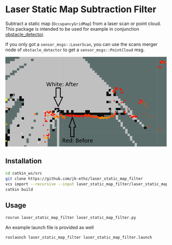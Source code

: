 # Laser Static Map Subtraction Filter

Subtract a static map (`OccupancyGridMap`) from a laser scan or point cloud.
This package is intended to be used for example in conjunction [obstacle_detector](https://github.com/jk-ethz/obstacle_detector).

If you only got a `sensor_msgs::LaserScan`, you can use the scans merger node of `obstacle_detector` to get a `sensor_msgs::PointCloud` msg.

![](assets/example.png)

## Installation

```bash
cd catkin_ws/src
git clone https://github.com/jk-ethz/laser_static_map_filter
vcs import --recursive --input laser_static_map_filter/laser_static_map_filter.repos
catkin build
```

## Usage

```bash
rosrun laser_static_map_filter laser_static_map_filter.py
```

An example launch file is provided as well

```bash
roslaunch laser_static_map_filter laser_static_map_filter.launch
```
